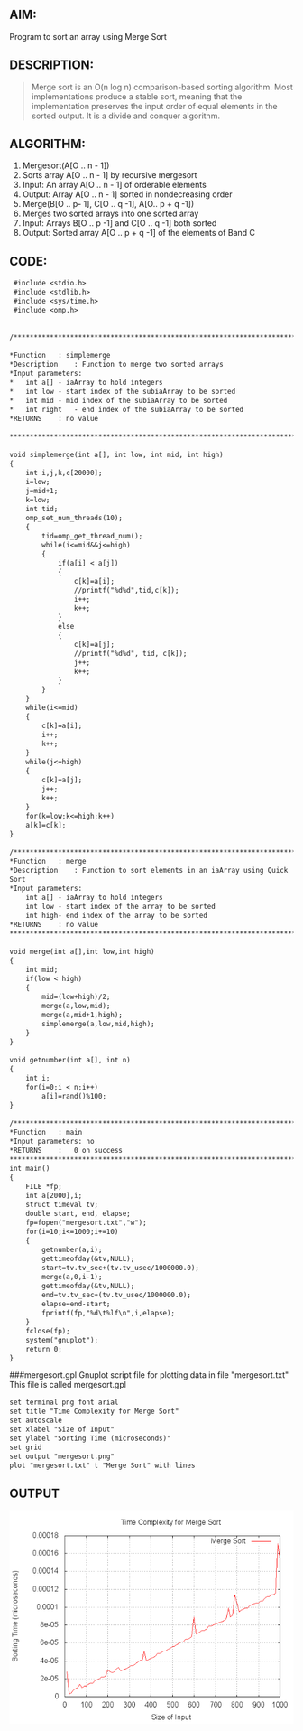 ## AIM: 
Program to sort an array using Merge Sort

## DESCRIPTION: 
>Merge sort is an O(n log n) comparison-based sorting algorithm. Most implementations produce a stable sort, meaning that the implementation preserves the input order of equal elements in the sorted output. It is a divide and conquer algorithm.

## ALGORITHM:

1. Mergesort(A[O .. n - 1])
2. Sorts array A[O .. n - 1] by recursive mergesort
3. Input: An array A[O .. n - 1] of orderable elements
4. Output: Array A[O .. n - 1] sorted in nondecreasing order
5. Merge(B[O .. p- 1], C[O .. q -1], A[O.. p + q -1])
6. Merges two sorted arrays into one sorted array
7. Input: Arrays B[O .. p -1] and C[O .. q -1] both sorted
8. Output: Sorted array A[O .. p + q -1] of the elements of Band C


## CODE:
	 #include <stdio.h>
	 #include <stdlib.h>
	 #include <sys/time.h>
	 #include <omp.h>


	/******************************************************************************

	*Function	: simplemerge
	*Description	: Function to merge two sorted arrays
	*Input parameters:
	*	int a[] - iaArray to hold integers
	*	int low	- start index of the subiaArray to be sorted
	*	int mid	- mid index of the subiaArray to be sorted
	*	int right	- end index of the subiaArray to be sorted
	*RETURNS	: no value

	******************************************************************************/

	void simplemerge(int a[], int low, int mid, int high) 
	{ 
		int i,j,k,c[20000]; 
		i=low; 
		j=mid+1; 
		k=low; 
		int tid; 
		omp_set_num_threads(10); 
		{ 
			tid=omp_get_thread_num(); 
			while(i<=mid&&j<=high) 
			{ 
				if(a[i] < a[j]) 
				{ 
					c[k]=a[i]; 
					//printf("%d%d",tid,c[k]); 
					i++; 
					k++; 	 
				} 
				else 
				{ 
					c[k]=a[j]; 
					//printf("%d%d", tid, c[k]); 
					j++; 
					k++; 			 
				} 
			} 
		} 
		while(i<=mid) 
		{ 
			c[k]=a[i]; 
			i++; 
			k++; 
		} 
		while(j<=high) 
		{ 
			c[k]=a[j]; 
			j++; 
			k++; 
		} 
		for(k=low;k<=high;k++) 
		a[k]=c[k]; 
	} 

	/******************************************************************************
	*Function	: merge
	*Description	: Function to sort elements in an iaArray using Quick Sort
	*Input parameters:
		int a[] - iaArray to hold integers
		int low	- start index of the array to be sorted
		int high- end index of the array to be sorted
	*RETURNS	: no value
	******************************************************************************/

	void merge(int a[],int low,int high) 
	{ 
		int mid; 
		if(low < high) 
		{ 
			mid=(low+high)/2; 
			merge(a,low,mid); 
			merge(a,mid+1,high); 
			simplemerge(a,low,mid,high); 
		} 
	} 

	void getnumber(int a[], int n) 
	{ 
		int i; 
		for(i=0;i < n;i++) 
			a[i]=rand()%100; 
	} 

	/******************************************************************************
	*Function	: main
	*Input parameters: no
	*RETURNS	:	0 on success
	******************************************************************************/
	int main() 
	{ 
		FILE *fp; 
		int a[2000],i; 
		struct timeval tv; 
		double start, end, elapse; 
		fp=fopen("mergesort.txt","w"); 
		for(i=10;i<=1000;i+=10) 
		{ 
			getnumber(a,i); 
			gettimeofday(&tv,NULL); 
			start=tv.tv_sec+(tv.tv_usec/1000000.0); 
			merge(a,0,i-1); 
			gettimeofday(&tv,NULL); 
			end=tv.tv_sec+(tv.tv_usec/1000000.0); 
			elapse=end-start; 
			fprintf(fp,"%d\t%lf\n",i,elapse); 		 
		} 
		fclose(fp); 
		system("gnuplot"); 
		return 0; 
	} 

###mergesort.gpl
Gnuplot script file for plotting data in file "mergesort.txt"
This file is called       mergesort.gpl

	set terminal png font arial
	set title "Time Complexity for Merge Sort"
	set autoscale
	set xlabel "Size of Input"
	set ylabel "Sorting Time (microseconds)"
	set grid
	set output "mergesort.png"
	plot "mergesort.txt" t "Merge Sort" with lines

## OUTPUT

![ScreenShot of Output](mergesort.png)
